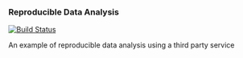 ### Reproducible Data Analysis

[![Build Status](https://travis-ci.org/alexbyrnes/Reproducing-Data-Analysis-with-a-Third-Party.png)](https://travis-ci.org/alexbyrnes/Reproducing-Data-Analysis-with-a-Third-Party
)

An example of reproducible data analysis using a third party service

 
